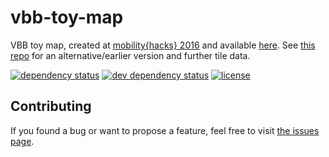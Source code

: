 # vbb-toy-map

VBB toy map, created at [mobility{hacks} 2016](http://www.mobility-hacks.de/) and available [here](https://juliuste.github.io/vbb-toy-map/). See [this repo](https://github.com/tursics/isometric-icons) for an alternative/earlier version and further tile data.

[![dependency status](https://img.shields.io/david/juliuste/vbb-toy-map.svg)](https://david-dm.org/juliuste/vbb-toy-map)
[![dev dependency status](https://img.shields.io/david/dev/juliuste/vbb-toy-map.svg)](https://david-dm.org/juliuste/vbb-toy-map#info=devDependencies)
[![license](https://img.shields.io/github/license/juliuste/vbb-toy-map.svg?style=flat)](LICENSE)

## Contributing

If you found a bug or want to propose a feature, feel free to visit [the issues page](https://github.com/juliuste/vbb-toy-map/issues).